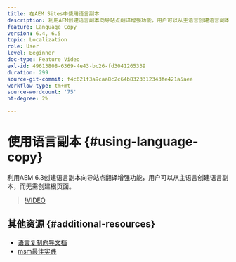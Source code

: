 ```yaml
---
title: 在AEM Sites中使用语言副本
description: 利用AEM创建语言副本向导站点翻译增强功能，用户可以从主语言创建语言副本，而无需创建根页面。
feature: Language Copy
version: 6.4, 6.5
topic: Localization
role: User
level: Beginner
doc-type: Feature Video
exl-id: 49613808-6369-4e43-bc26-fd3041265339
duration: 299
source-git-commit: f4c621f3a9caa8c2c64b8323312343fe421a5aee
workflow-type: tm+mt
source-wordcount: '75'
ht-degree: 2%

---
```


# 使用语言副本 {#using-language-copy}

利用AEM 6.3创建语言副本向导站点翻译增强功能，用户可以从主语言创建语言副本，而无需创建根页面。

>[!VIDEO](https://video.tv.adobe.com/v/17116?quality=12&learn=on)

## 其他资源 {#additional-resources}

* [语言复制向导文档](https://helpx.adobe.com/experience-manager/6-5/sites/administering/using/tc-wizard.html)
* [msm最佳实践](https://helpx.adobe.com/experience-manager/6-5/sites/administering/using/msm-best-practices.html)
